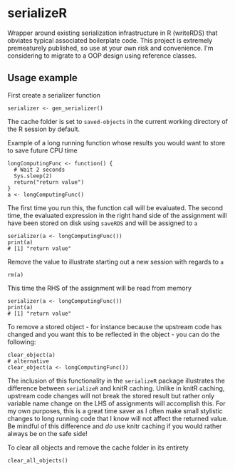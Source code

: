 # serializeR

Wrapper around existing serialization infrastructure in R (writeRDS) that
obviates typical associated boilerplate code. This project is extremely
premeaturely published, so use at your own risk and convenience. I'm
considering to migrate to a OOP design using reference classes.

## Usage example

First create a serializer function

    serializer <- gen_serializer()

The cache folder is set to `saved-objects` in the current working directory of
the R session by default.

Example of a long running function whose results you would want to
store to save future CPU time

    longComputingFunc <- function() {
      # Wait 2 seconds
      Sys.sleep(2)
      return("return value")
    }
    a <- longComputingFunc()

The first time you run this, the function call will be evaluated. The second
time, the evaluated expression in the right hand side of the assignment will
have been stored on disk using `saveRDS` and will be assigned to `a`

    serializer(a <- longComputingFunc())
    print(a)
    # [1] "return value"

Remove the value to illustrate starting out a new session with regards to `a`

    rm(a)

This time the RHS of the assignment will be read from memory

    serializer(a <- longComputingFunc())
    print(a)
    # [1] "return value"

To remove a stored object - for instance because the upstream code has changed
and you want this to be reflected in the object - you can do the following:

    clear_object(a)
    # alternative
    clear_object(a <- longComputingFunc())

The inclusion of this functionality in the `serializeR` package illustrates the
difference between `serializeR` and knitR caching. Unlike in knitR caching,
upstream code changes will not break the stored result but rather only variable
name change on the LHS of assignments will accomplish this. For my own
purposes, this is a great time saver as I often make small stylistic changes to
long running code that I know will not affect the returned value. Be mindful of
this difference and *do* use knitr caching if you would rather always be on the safe
side!

To clear all objects and remove the cache folder in its entirety

    clear_all_objects()

